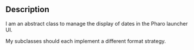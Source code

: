 Description
--------------------

I am an abstract class to manage the display of dates in the Pharo launcher UI. 

My subclasses should each implement a different format strategy.